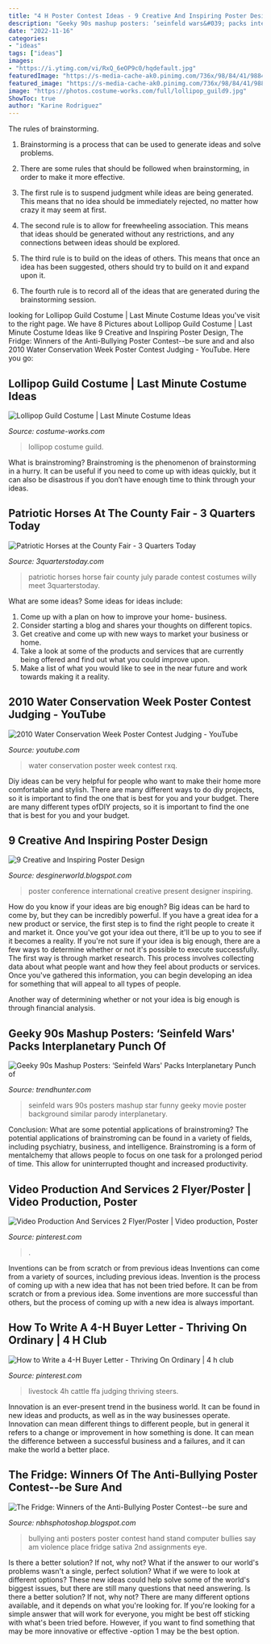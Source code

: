 ```yaml
---
title: "4 H Poster Contest Ideas - 9 Creative And Inspiring Poster Design"
description: "Geeky 90s mashup posters: ‘seinfeld wars&#039; packs interplanetary punch of"
date: "2022-11-16"
categories:
- "ideas"
tags: ["ideas"]
images:
- "https://i.ytimg.com/vi/RxQ_6eOP9c0/hqdefault.jpg"
featuredImage: "https://s-media-cache-ak0.pinimg.com/736x/98/84/41/988441e217dd0c791902210e7cd70bb5.jpg"
featured_image: "https://s-media-cache-ak0.pinimg.com/736x/98/84/41/988441e217dd0c791902210e7cd70bb5.jpg"
image: "https://photos.costume-works.com/full/lollipop_guild9.jpg"
ShowToc: true
author: "Karine Rodriguez"
---
```



The rules of brainstorming.
1. Brainstorming is a process that can be used to generate ideas and solve problems.
2. There are some rules that should be followed when brainstorming, in order to make it more effective.

3. The first rule is to suspend judgment while ideas are being generated. This means that no idea should be immediately rejected, no matter how crazy it may seem at first.

4. The second rule is to allow for freewheeling association. This means that ideas should be generated without any restrictions, and any connections between ideas should be explored.

5. The third rule is to build on the ideas of others. This means that once an idea has been suggested, others should try to build on it and expand upon it.

6. The fourth rule is to record all of the ideas that are generated during the brainstorming session.

	

		
looking for Lollipop Guild Costume | Last Minute Costume Ideas you've visit to the right page. We have 8 Pictures about Lollipop Guild Costume | Last Minute Costume Ideas like 9 Creative and Inspiring Poster Design, The Fridge: Winners of the Anti-Bullying Poster Contest--be sure and and also 2010 Water Conservation Week Poster Contest Judging - YouTube. Here you go:
		
    
## Lollipop Guild Costume | Last Minute Costume Ideas

<img loading=lazy src="https://photos.costume-works.com/full/lollipop_guild9.jpg" onerror="this.onerror=null;this.src='https://tse4.mm.bing.net/th?id=OIP.oHsctsyrNnTGkfEA_rQ6zgHaLz&amp;pid=15.1';" alt="Lollipop Guild Costume | Last Minute Costume Ideas">

_Source: costume-works.com_

>lollipop costume guild. 

	

What is brainstroming? Brainstroming is the phenomenon of brainstorming in a hurry. It can be useful if you need to come up with ideas quickly, but it can also be disastrous if you don’t have enough time to think through your ideas.

    
## Patriotic Horses At The County Fair - 3 Quarters Today

<img loading=lazy src="https://i1.wp.com/3QuartersToday.com/wp-content/uploads/2014/08/IMG952924-301.jpg?resize=600%2C800" onerror="this.onerror=null;this.src='https://tse1.mm.bing.net/th?id=OIP.a0LJ7veHiaOykzps1OL8FAHaJ4&amp;pid=15.1';" alt="Patriotic Horses at the County Fair - 3 Quarters Today">

_Source: 3quarterstoday.com_

>patriotic horses horse fair county july parade contest costumes willy meet 3quarterstoday. 

	

What are some ideas?
Some ideas for ideas include:
1. Come up with a plan on how to improve your home- business. 
2. Consider starting a blog and shares your thoughts on different topics. 
3. Get creative and come up with new ways to market your business or home. 
4. Take a look at some of the products and services that are currently being offered and find out what you could improve upon. 
5. Make a list of what you would like to see in the near future and work towards making it a reality. 

    
## 2010 Water Conservation Week Poster Contest Judging - YouTube

<img loading=lazy src="https://i.ytimg.com/vi/RxQ_6eOP9c0/hqdefault.jpg" onerror="this.onerror=null;this.src='https://tse2.mm.bing.net/th?id=OIP.6MCCa6Ua5fimqzpboBwKjwHaFj&amp;pid=15.1';" alt="2010 Water Conservation Week Poster Contest Judging - YouTube">

_Source: youtube.com_

>water conservation poster week contest rxq. 

	

Diy ideas can be very helpful for people who want to make their home more comfortable and stylish. There are many different ways to do diy projects, so it is important to find the one that is best for you and your budget. There are many different types ofDIY projects, so it is important to find the one that is best for you and your budget.

    
## 9 Creative And Inspiring Poster Design

<img loading=lazy src="http://4.bp.blogspot.com/-S1TAHsbhYWE/UvdY0u-MWeI/AAAAAAAAChc/tx1GF6xMCt0/s1600/International+conference-Poster.jpg" onerror="this.onerror=null;this.src='https://tse2.mm.bing.net/th?id=OIP.94b2l7omM7kP7lO0ZwfIIQHaKe&amp;pid=15.1';" alt="9 Creative and Inspiring Poster Design">

_Source: desginerworld.blogspot.com_

>poster conference international creative present designer inspiring. 

	

How do you know if your ideas are big enough?
Big ideas can be hard to come by, but they can be incredibly powerful. If you have a great idea for a new product or service, the first step is to find the right people to create it and market it. Once you've got your idea out there, it'll be up to you to see if it becomes a reality. If you're not sure if your idea is big enough, there are a few ways to determine whether or not it's possible to execute successfully. 
The first way is through market research. This process involves collecting data about what people want and how they feel about products or services. Once you've gathered this information, you can begin developing an idea for something that will appeal to all types of people. 

Another way of determining whether or not your idea is big enough is through financial analysis.

    
## Geeky 90s Mashup Posters: ‘Seinfeld Wars&#039; Packs Interplanetary Punch Of

<img loading=lazy src="http://cdn.trendhunterstatic.com/thumbs/seinfeld-wars.jpeg" onerror="this.onerror=null;this.src='https://tse2.mm.bing.net/th?id=OIP.x7o3fCfEQOx16GI4rE5fiQHaLJ&amp;pid=15.1';" alt="Geeky 90s Mashup Posters: ‘Seinfeld Wars&#039; Packs Interplanetary Punch of">

_Source: trendhunter.com_

>seinfeld wars 90s posters mashup star funny geeky movie poster background similar parody interplanetary. 

	

Conclusion: What are some potential applications of brainstroming?
The potential applications of brainstroming can be found in a variety of fields, including psychiatry, business, and intelligence. Brainstroming is a form of mentalchemy that allows people to focus on one task for a prolonged period of time. This allow for uninterrupted thought and increased productivity.

    
## Video Production And Services 2 Flyer/Poster | Video Production, Poster

<img loading=lazy src="https://s-media-cache-ak0.pinimg.com/736x/98/84/41/988441e217dd0c791902210e7cd70bb5.jpg" onerror="this.onerror=null;this.src='https://tse1.mm.bing.net/th?id=OIP.iQaAiyIjWN3_p4rrc-xdTwHaPC&amp;pid=15.1';" alt="Video Production And Services 2 Flyer/Poster | Video production, Poster">

_Source: pinterest.com_

>. 

	

Inventions can be from scratch or from previous ideas
Inventions can come from a variety of sources, including previous ideas. Invention is the process of coming up with a new idea that has not been tried before. It can be from scratch or from a previous idea. Some inventions are more successful than others, but the process of coming up with a new idea is always important.

    
## How To Write A 4-H Buyer Letter - Thriving On Ordinary | 4 H Club

<img loading=lazy src="https://i.pinimg.com/originals/97/10/e7/9710e7f2eefaa8e21fd28d47e5c37447.jpg" onerror="this.onerror=null;this.src='https://tse2.mm.bing.net/th?id=OIP.BJv0tSPZkVu3ROEyweZ-DQHaLH&amp;pid=15.1';" alt="How to Write a 4-H Buyer Letter - Thriving On Ordinary | 4 h club">

_Source: pinterest.com_

>livestock 4h cattle ffa judging thriving steers. 

	

Innovation is an ever-present trend in the business world. It can be found in new ideas and products, as well as in the way businesses operate. Innovation can mean different things to different people, but in general it refers to a change or improvement in how something is done. It can mean the difference between a successful business and a failures, and it can make the world a better place.

    
## The Fridge: Winners Of The Anti-Bullying Poster Contest--be Sure And

<img loading=lazy src="http://2.bp.blogspot.com/-6U72lPp9-uU/UmFcwDcsNcI/AAAAAAAAHK8/L4MRk4ocU64/s1600/Screen+Shot+2013-10-14+at+11.36.41+AM.png" onerror="this.onerror=null;this.src='https://tse3.mm.bing.net/th?id=OIP.vkS_mT2_IApy9DofC0UinQHaFG&amp;pid=15.1';" alt="The Fridge: Winners of the Anti-Bullying Poster Contest--be sure and">

_Source: nbhsphotoshop.blogspot.com_

>bullying anti posters poster contest hand stand computer bullies say am violence place fridge sativa 2nd assignments eye. 

	

Is there a better solution? If not, why not?
What if the answer to our world's problems wasn't a single, perfect solution? What if we were to look at different options? These new ideas could help solve some of the world's biggest issues, but there are still many questions that need answering. Is there a better solution? If not, why not? There are many different options available, and it depends on what you're looking for. If you're looking for a simple answer that will work for everyone, you might be best off sticking with what's been tried before. However, if you want to find something that may be more innovative or effective -option 1 may be the best option.

